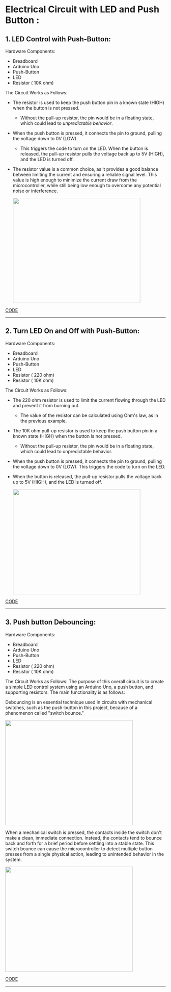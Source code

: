 # Electrical Circuit with LED and Push Button :



## 1. LED Control with Push-Button:

Hardware Components:
  - Breadboard
  - Arduino Uno 
  - Push-Button
  - LED
  - Resistor ( 10K ohm)

The Circuit Works as Follows:
  - The resistor is used to keep the push button pin in a known state (HIGH) when the button is not pressed.
      - Without the pull-up resistor, the pin would be in a floating state, which could lead to _unpredictable behavior_.
  -  When the push button is pressed, it connects the pin to ground, pulling the voltage down to 0V (LOW).
      - This triggers the code to turn on the LED. When the button is released, the pull-up resistor pulls the voltage back up to 5V (HIGH), and the LED is turned off.
  - The resistor value is a common choice, as it provides a good balance between limiting the current and ensuring a reliable signal level. This value is high enough to minimize the current draw from the microcontroller, while still being low enough to overcome any potential noise or interference.

    <img src="https://github.com/user-attachments/assets/86ad8738-f0b4-4fbf-b435-6689f224a407" width="400" height="330">

[CODE](https://github.com/alanoudmk/Electrical-Circuit-with-LED-and-Push-Button/blob/main/LED%20Control%20with%20Push%20Button.cpp)

***



## 2. Turn LED On and Off with Push-Button:

Hardware Components:
  - Breadboard
  - Arduino Uno
  - Push-Button
  - LED
  - Resistor ( 220 ohm)
  - Resistor ( 10K ohm)

The Circuit Works as Follows:
  - The 220 ohm resistor is used to limit the current flowing through the LED and prevent it from burning out.
      - The value of the resistor can be calculated using Ohm's law, as in the previous example.
  - The 10K ohm pull-up resistor is used to keep the push button pin in a known state (HIGH) when the button is not pressed.
      - Without the pull-up resistor, the pin would be in a floating state, which could lead to unpredictable behavior.
  - When the push button is pressed, it connects the pin to ground, pulling the voltage down to 0V (LOW). This triggers the code to turn on the LED.
  - When the button is released, the pull-up resistor pulls the voltage back up to 5V (HIGH), and the LED is turned off.


    <img src="https://github.com/user-attachments/assets/0bec6a72-3ce7-4ab1-9880-b99dc83d0cf2" width="400" height="330">



[CODE](https://github.com/alanoudmk/Electrical-Circuit-with-LED-and-Push-Button/blob/main/Turn%20LED%20On%20and%20Off%20with%20Push-Button.cpp)

***

## 3. Push button Debouncing:

Hardware Components:
  - Breadboard
  - Arduino Uno
  - Push-Button
  - LED
  - Resistor ( 220 ohm)
  - Resistor ( 10K ohm)

The Circuit Works as Follows:
The purpose of this overall circuit is to create a simple LED control system using an Arduino Uno, a push button, and supporting resistors. The main functionality is as follows:

Debouncing is an essential technique used in circuits with mechanical switches, such as the push-button in this project, because of a phenomenon called "switch bounce."

  <img src="https://github.com/user-attachments/assets/c3266e87-d7b1-4bce-9ead-d088bcd67b56" width="400" height="330">

When a mechanical switch is pressed, the contacts inside the switch don't make a clean, immediate connection. Instead, the contacts tend to bounce back and forth for a brief period before settling into a stable state. This switch bounce can cause the microcontroller to detect multiple button presses from a single physical action, leading to unintended behavior in the system.

  <img src="https://github.com/user-attachments/assets/2278e74a-416d-4fba-bf1a-f577eced89b0" width="400" height="330">


[CODE](https://github.com/alanoudmk/Electrical-Circuit-with-LED-and-Push-Button/blob/main/Push%20button%20Debouncing.cpp)

***
